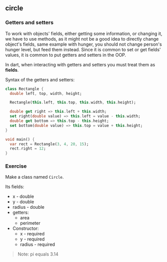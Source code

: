 ## circle

### Getters and setters

To work with objects' fields, either getting some information, or changing it, we have to use methods, as it might not be a good idea to directly change object's fields, same example with hunger, you should not change person's hunger level, but feed them instead. Since it is common to set or get fields' values, it is common to put getters and setters in the OOP.

In dart, when interacting with getters and setters you must treat them as **fields**.

Syntax of the getters and setters:

```dart
class Rectangle {
  double left, top, width, height;

  Rectangle(this.left, this.top, this.width, this.height);

  double get right => this.left + this.width;
  set right(double value) => this.left = value - this.width;
  double get bottom => this.top - this.height;
  set bottom(double value) => this.top = value + this.height;
}

void main() {
  var rect = Rectangle(3, 4, 20, 15);
  rect.right = 12;
}
```


### **Exercise**

Make a class named `Circle`.

Its fields:

- x - double
- y - double
- radius - double
- getters:
  - area
  - perimeter
- Constructor:
  - x - required
  - y - required
  - radius - required

> Note: pi equals 3.14
